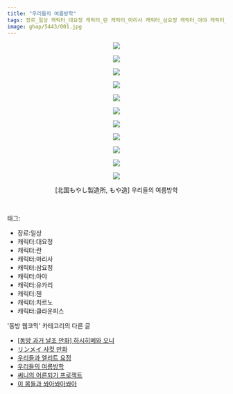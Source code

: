 ```yaml
---
title: "우리들의 여름방학"
tags: 장르_일상 캐릭터_대요정 캐릭터_란 캐릭터_마리사 캐릭터_삼요정 캐릭터_아야 캐릭터_유카리 캐릭터_첸 캐릭터_치르노 캐릭터_클라운피스 北国もやし製造所 もや造 동방_웹코믹
image: ghap/5443/001.jpg
---
```

<div class="article">
<p style="text-align: center; clear: none; float: none;"><img src="{{ site.nasurl }}/ghap/5443/001.jpg"/></p>
<p style="text-align: center; clear: none; float: none;"><img src="{{ site.nasurl }}/ghap/5443/002.jpg"/></p>
<p style="text-align: center; clear: none; float: none;"><img src="{{ site.nasurl }}/ghap/5443/003.jpg"/></p>
<p style="text-align: center; clear: none; float: none;"><img src="{{ site.nasurl }}/ghap/5443/004.jpg"/></p>
<p style="text-align: center; clear: none; float: none;"><img src="{{ site.nasurl }}/ghap/5443/005.jpg"/></p>
<p style="text-align: center; clear: none; float: none;"><img src="{{ site.nasurl }}/ghap/5443/006.jpg"/></p>
<p style="text-align: center; clear: none; float: none;"><img src="{{ site.nasurl }}/ghap/5443/007.jpg"/></p>
<p style="text-align: center; clear: none; float: none;"><img src="{{ site.nasurl }}/ghap/5443/008.jpg"/></p>
<p style="text-align: center; clear: none; float: none;"><img src="{{ site.nasurl }}/ghap/5443/009.jpg"/></p>
<p style="text-align: center; clear: none; float: none;"><img src="{{ site.nasurl }}/ghap/5443/010.jpg"/></p>
<p style="text-align: center; clear: none; float: none;"><img src="{{ site.nasurl }}/ghap/5443/011.jpg"/></p>
<p style="text-align: center; clear: none; float: none;">[北国もやし製造所, もや造] 우리들의 여름방학</p>
<p><br/></p>
</div><div class="tagTrail">
<p>태그: </p>
<ul>
<li>장르:일상</li>
<li>캐릭터:대요정</li>
<li>캐릭터:란</li>
<li>캐릭터:마리사</li>
<li>캐릭터:삼요정</li>
<li>캐릭터:아야</li>
<li>캐릭터:유카리</li>
<li>캐릭터:첸</li>
<li>캐릭터:치르노</li>
<li>캐릭터:클라운피스</li>
</ul>
</div><div class="another">
<p>'동방 웹코믹' 카테고리의 다른 글</p>
<ul>
<li><a href="/2018-12-26-ghap_5446">[동방 과거 날조 만화] 하시히메와 오니</a></li>
<li><a href="/2018-12-26-ghap_5445">リンメイ 사컷 만화</a></li>
<li><a href="/2018-12-26-ghap_5444">우리들과 엘리트 요정</a></li>
<li><a href="/2018-12-26-ghap_5443">우리들의 여름방학</a></li>
<li><a href="/2018-12-26-ghap_5442">써니의 어른되기 프로젝트</a></li>
<li><a href="/2018-12-26-ghap_5441">이 몸들과 쏴아쏴아쏴아</a></li>
</ul>
</div>